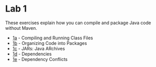 # Lab 1 

These exercises explain how you can compile and package Java code without Maven. 

* [1a](1a/README.md) - Compiling and Running Class Files
* [1b](1b/README.md) - Organizing Code into Packages
* [1c](1c/README.md) - JARs: Java ARchives
* [1d](1d/README.md) - Dependencies
* [1e](1e/README.md) - Dependency Conflicts
